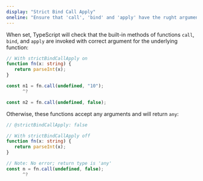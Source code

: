 ```yaml
---
display: "Strict Bind Call Apply"
oneline: "Ensure that 'call', 'bind' and 'apply' have the rught arguments"
---
```


When set, TypeScript will check that the built-in methods of functions `call`, `bind`, and `apply` are invoked with correct argument for the underlying function:

```ts
// With strictBindCallApply on
function fn(x: string) {
   return parseInt(x);
}

const n1 = fn.call(undefined, "10");
      ^?

const n2 = fn.call(undefined, false);
```

Otherwise, these functions accept any arguments and will return `any`:

```ts
// @strictBindCallApply: false

// With strictBindCallApply off
function fn(x: string) {
   return parseInt(x);
}

// Note: No error; return type is 'any'
const n = fn.call(undefined, false);
      ^?
```
